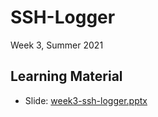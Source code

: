 # SSH-Logger
Week 3, Summer 2021

## Learning Material

- Slide: [week3-ssh-logger.pptx](https://github.com/FPTU-Ethical-Hackers-Club/SSH-Logger/raw/main/files/material/week3-ssh-logger.pptx)
